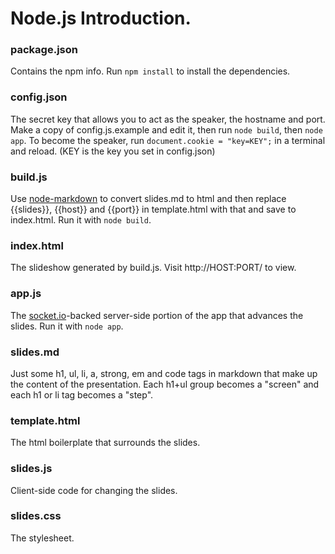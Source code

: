 Node.js Introduction.
===


### package.json

Contains the npm info. Run `npm install` to install the dependencies.

### config.json

The secret key that allows you to act as the speaker, the hostname and port. Make a copy of config.js.example and edit it, then run `node build`, then `node app`. To become the speaker, run `document.cookie = "key=KEY";` in a terminal and reload. (KEY is the key you set in config.json)


### build.js

Use [node-markdown](https://github.com/andris9/node-markdown) to convert slides.md to html and then replace {{slides}}, {{host}} and {{port}} in template.html with that and save to index.html. Run it with `node build`.

### index.html

The slideshow generated by build.js. Visit http://HOST:PORT/ to view.

### app.js

The [socket.io](http://socket.io/)-backed server-side portion of the app that advances the slides. Run it with `node app`.

### slides.md

Just some h1, ul, li, a, strong, em and code tags in markdown that make up the content of the presentation. Each h1+ul group becomes a "screen" and each h1 or li tag becomes a "step".

### template.html

The html boilerplate that surrounds the slides.

### slides.js

Client-side code for changing the slides.

### slides.css

The stylesheet.

